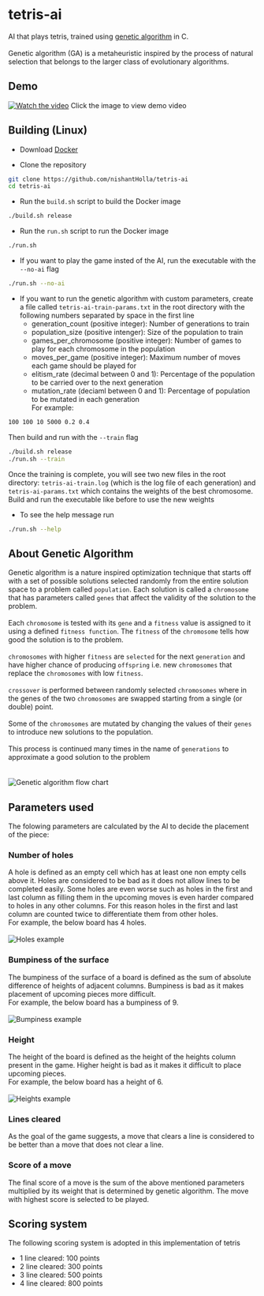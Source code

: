 # tetris-ai

AI that plays tetris, trained using [genetic algorithm](https://en.wikipedia.org/wiki/Genetic_algorithm) in C.
<br />
<br />
Genetic algorithm (GA) is a metaheuristic inspired by the process of natural selection that belongs to the larger class of evolutionary algorithms.

## Demo

[![Watch the video](./docs/thumb.jpg)](https://vimeo.com/1052779149?share=copy)
Click the image to view demo video

## Building (Linux)

- Download [Docker](https://www.docker.com/)

- Clone the repository

```bash
git clone https://github.com/nishantHolla/tetris-ai
cd tetris-ai
```

- Run the `build.sh` script to build the Docker image

```bash
./build.sh release
```

- Run the `run.sh` script to run the Docker image

```bash
./run.sh
```

- If you want to play the game insted of the AI, run the executable with the `--no-ai` flag

```bash
./run.sh --no-ai
```

- If you want to run the genetic algorithm with custom parameters, create a file called `tetris-ai-train-params.txt`
in the root directory with the following numbers separated by space in the first line
    - generation_count (positive integer): Number of generations to train
    - population_size (positive intenger): Size of the population to train
    - games_per_chromosome (positive integer): Number of games to play for each chromosome in the population
    - moves_per_game (positive integer): Maximum number of moves each game should be played for
    - elitism_rate (decimal between 0 and 1): Percentage of the population to be carried over to the next generation
    - mutation_rate (deciaml between 0 and 1): Percentage of population to be mutated in each generation<br />
For example:
```bash
100 100 10 5000 0.2 0.4
```
Then build and run with the `--train` flag
```bash
./build.sh release
./run.sh --train
```
Once the training is complete, you will see two new files in the root directory: `tetris-ai-train.log` (which is
the log file of each generation) and `tetris-ai-params.txt` which contains the weights of the best chromosome.<br />
Build and run the executable like before to use the new weights

- To see the help message run
```bash
./run.sh --help
```

## About Genetic Algorithm

Genetic algorithm is a nature inspired optimization technique that starts off with a set of  possible
solutions selected randomly from the entire solution space to a problem called `population`. Each
solution is called a `chromosome` that has parameters called `genes` that affect the validity of
the solution to the problem.<br />
<br />
Each `chromosome` is tested with its `gene` and a `fitness` value is assigned to it using a defined
`fitness function`. The `fitness` of the `chromosome` tells how good the solution is to the problem.<br />
<br />
`chromosomes` with higher `fitness` are `selected` for the next `generation` and have higher chance
of producing `offspring` i.e. new `chromosomes` that replace the `chromosomes` with low `fitness`.<br />
<br/>
`crossover` is performed between randomly selected `chromosomes` where in the genes of the two `chromosomes`
are swapped starting from a single (or double) point.<br />
<br />
Some of the `chromosomes` are mutated by changing the values of their `genes` to introduce new
solutions to the population.<br />
<br />
This process is continued many times in the name of `generations` to approximate a good solution
to the problem<br />
<br />
<br />
![Genetic algorithm flow chart](./docs/genetic-algorithm-flowchart.png)

## Parameters used

The folowing parameters are calculated by the AI to decide the placement of the piece:

### Number of holes

A hole is defined as an empty cell which has at least one non empty cells above it. Holes are
considered to be bad as it does not allow lines to be completed easily. Some holes are even worse
such as holes in the first and last column as filling them in the upcoming moves is even harder compared
to holes in any other columns. For this reason holes in the first and last column are counted twice
to differentiate them from other holes.<br />
For example, the below board has 4 holes.<br /><br />
![Holes example](./docs/holes-demo.png)
<br />

### Bumpiness of the surface

The bumpiness of the surface of a board is defined as the sum of absolute difference of heights of
adjacent columns. Bumpiness is bad as it makes placement of upcoming pieces more difficult.<br />
For example, the below board has a bumpiness of 9.<br /><br />
![Bumpiness example](./docs/bumpiness-demo.png)
<br />

### Height

The height of the board is defined as the height of the heights column present in the game. Higher
height is bad as it makes it difficult to place upcoming pieces.<br />
For example, the below board has a height of 6.<br /><br />
![Heights example](./docs/heights-demo.png)
<br />

### Lines cleared

As the goal of the game suggests, a move that clears a line is considered to be better than a move
that does not clear a line.<br />

### Score of a move

The final score of a move is the sum of the above mentioned parameters multiplied by its weight that
is determined by genetic algorithm. The move with highest score is selected to be played.

## Scoring system

The following scoring system is adopted in this implementation of tetris
- 1 line cleared: 100 points
- 2 line cleared: 300 points
- 3 line cleared: 500 points
- 4 line cleared: 800 points
